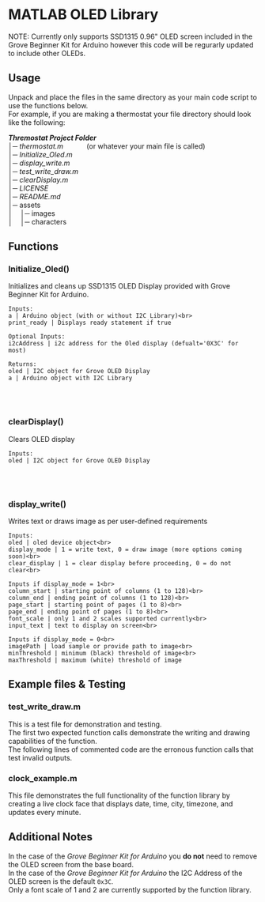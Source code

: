 # MATLAB OLED Library
NOTE: Currently only supports SSD1315 0.96" OLED screen included in the Grove Beginner Kit for Arduino however this code will be regurarly updated to include other OLEDs.

## Usage
Unpack and place the files in the same directory as your main code script to use the functions below.<br>
For example, if you are making a thermostat your file directory should look like the following:

***Thremostat Project Folder***<br>
│─ *thermostat.m*&nbsp;&nbsp;&nbsp;&nbsp;&nbsp;&nbsp;&nbsp;&nbsp;&nbsp;&nbsp;&nbsp;&nbsp;(or whatever your main file is called)<br>
│─ *Initialize_Oled.m*<br>
│─ *display_write.m*<br>
│─ *test_write_draw.m*<br>
│─ *clearDisplay.m*<br>
│─ *LICENSE*<br>
│─ *README.md*<br>
│─ assets<br>
│&nbsp;&nbsp;&nbsp;&nbsp;│─ images<br>
│&nbsp;&nbsp;&nbsp;&nbsp;│─ characters<br>

## Functions
### Initialize_Oled()
Initializes and cleans up SSD1315 OLED Display provided with Grove Beginner Kit for Arduino.
```
Inputs:
a | Arduino object (with or without I2C Library)<br>
print_ready | Displays ready statement if true
```
```
Optional Inputs:
i2cAddress | i2c address for the Oled display (defualt='0X3C' for most)
```
```
Returns:
oled | I2C object for Grove OLED Display
a | Arduino object with I2C Library
```
<br><br>
### clearDisplay()
Clears OLED display
```
Inputs:
oled | I2C object for Grove OLED Display
```
<br><br>
### display_write()
Writes text or draws image as per user-defined requirements
```
Inputs:
oled | oled device object<br>
display_mode | 1 = write text, 0 = draw image (more options coming soon)<br>
clear_display | 1 = clear display before proceeding, 0 = do not clear<br>
```
```
Inputs if display_mode = 1<br>
column_start | starting point of columns (1 to 128)<br>
column_end | ending point of columns (1 to 128)<br>
page_start | starting point of pages (1 to 8)<br>
page_end | ending point of pages (1 to 8)<br>
font_scale | only 1 and 2 scales supported currently<br>
input_text | text to display on screen<br>
```
```
Inputs if display_mode = 0<br>
imagePath | load sample or provide path to image<br>
minThreshold | minimum (black) threshold of image<br>
maxThreshold | maximum (white) threshold of image
```
## Example files & Testing
### test_write_draw.m
This is a test file for demonstration and testing.<br>The first two expected function calls demonstrate the writing and drawing capabilities of the function.
<br> The following lines of commented code are the erronous function calls that test invalid outputs.<br>
### clock_example.m
This file demonstrates the full functionality of the function library by creating a live clock face that displays date, time, city, timezone, and updates every minute.
<br>
## Additional Notes
In the case of the *Grove Beginner Kit for Arduino* you **do not** need to remove the OLED screen from the base board.
<br> In the case of the *Grove Beginner Kit for Arduino* the I2C Address of the OLED screen is the default ```0x3C```.
<br> Only a font scale of 1 and 2 are currently supported by the function library.
<br>

